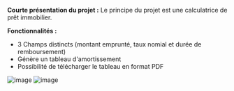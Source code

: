 **Courte présentation du projet :**
Le principe du projet est une calculatrice de prêt immobilier.

**Fonctionnalités :**
- 3 Champs distincts (montant emprunté, taux nomial et durée de remboursement)
- Génère un tableau d'amortissement
- Possibilité de télécharger le tableau en format PDF

![image](https://github.com/user-attachments/assets/9220bf6e-d659-4ae4-8f55-65187c0dad9f)
![image](https://github.com/user-attachments/assets/a0c3117b-4500-43be-989f-0643846ac71e)

